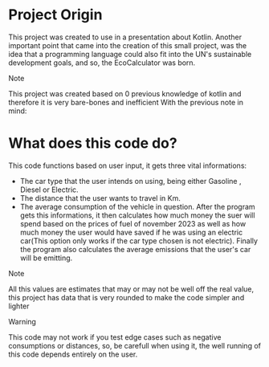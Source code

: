 # Project Origin
This project was created to use in a presentation about Kotlin.
Another important point that came into the creation of this small project, was the idea that a programming language could also fit into the UN's sustainable development goals, and so, the EcoCalculator was born.
> [!NOTE]
> This project was created based on 0 previous knowledge of kotlin and therefore it is very bare-bones and inefficient
With the previous note in mind:
# What does this code do?
This code functions based on user input, it gets three vital informations:
- The car type that the user intends on using, being either Gasoline , Diesel or Electric.
- The distance that the user wants to travel in Km.
- The average consumption of the vehicle in question.
After the program gets this informations, it then calculates how much money the suer will spend based on the prices of fuel of november 2023 as well as how much money the user would have saved if he was using an electric car(This option only works if the car type chosen is not electric).
Finally the program also calculates the average emissions that the user's car will be emitting.
>[!NOTE]
> All this values are estimates that may or may not be well off the real value, this project has data that is very rounded to make the code simpler and lighter

>[!WARNING]
> This code may not work if you test edge cases such as negative consumptions or distances, so, be carefull when using it, the well running of this code depends entirely on the user.
